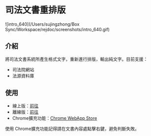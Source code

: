 # 司法文書重排版

![intro_640](/Users/sujingzhong/Box Sync/Workspace/rejdoc/screenshots/intro_640.gif)

## 介紹

將司法文書系統所產生格式文字，重新進行排版，輸出純文字。目前支援：

- 司法院網站
- 法源資料庫

## 使用

- 線上版：[前往](https://lisez.github.io/rejdoc/)
- 離線版：[前往](https://github.com/lisez/rejdoc/releases/)
- Chrome擴充功能：[Chrome WebApp Store](https://chrome.google.com/webstore/detail/%E5%8F%B8%E6%B3%95%E6%96%87%E6%9B%B8%E9%87%8D%E6%8E%92%E7%89%88/eegidpmlcbalnjfgklfhblhjfhhljecb?hl=zh-TW)

使用 Chrome擴充功能記得請在文書內容處點擊右鍵，避免判斷失敗。